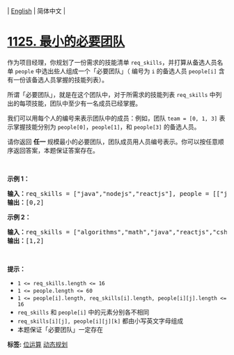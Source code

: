 | [English](README_EN.md) | 简体中文 |

# [1125. 最小的必要团队](https://leetcode-cn.com/problems/smallest-sufficient-team)
<p>作为项目经理，你规划了一份需求的技能清单&nbsp;<code>req_skills</code>，并打算从备选人员名单&nbsp;<code>people</code>&nbsp;中选出些人组成一个「必要团队」（ 编号为&nbsp;<code>i</code>&nbsp;的备选人员&nbsp;<code>people[i]</code>&nbsp;含有一份该备选人员掌握的技能列表）。</p>

<p>所谓「必要团队」，就是在这个团队中，对于所需求的技能列表&nbsp;<code>req_skills</code> 中列出的每项技能，团队中至少有一名成员已经掌握。</p>

<p>我们可以用每个人的编号来表示团队中的成员：例如，团队&nbsp;<code>team = [0, 1, 3]</code>&nbsp;表示掌握技能分别为&nbsp;<code>people[0]</code>，<code>people[1]</code>，和&nbsp;<code>people[3]</code>&nbsp;的备选人员。</p>

<p>请你返回 <strong>任一</strong>&nbsp;规模最小的必要团队，团队成员用人员编号表示。你可以按任意顺序返回答案，本题保证答案存在。</p>

<p>&nbsp;</p>

<p><strong>示例 1：</strong></p>

<pre><strong>输入：</strong>req_skills = [&quot;java&quot;,&quot;nodejs&quot;,&quot;reactjs&quot;], people = [[&quot;java&quot;],[&quot;nodejs&quot;],[&quot;nodejs&quot;,&quot;reactjs&quot;]]
<strong>输出：</strong>[0,2]
</pre>

<p><strong>示例&nbsp;2：</strong></p>

<pre><strong>输入：</strong>req_skills = [&quot;algorithms&quot;,&quot;math&quot;,&quot;java&quot;,&quot;reactjs&quot;,&quot;csharp&quot;,&quot;aws&quot;], people = [[&quot;algorithms&quot;,&quot;math&quot;,&quot;java&quot;],[&quot;algorithms&quot;,&quot;math&quot;,&quot;reactjs&quot;],[&quot;java&quot;,&quot;csharp&quot;,&quot;aws&quot;],[&quot;reactjs&quot;,&quot;csharp&quot;],[&quot;csharp&quot;,&quot;math&quot;],[&quot;aws&quot;,&quot;java&quot;]]
<strong>输出：</strong>[1,2]
</pre>

<p>&nbsp;</p>

<p><strong>提示：</strong></p>

<ul>
	<li><code>1 &lt;= req_skills.length &lt;= 16</code></li>
	<li><code>1 &lt;= people.length &lt;= 60</code></li>
	<li><code>1 &lt;= people[i].length, req_skills[i].length, people[i][j].length&nbsp;&lt;= 16</code></li>
	<li><code>req_skills</code>&nbsp;和&nbsp;<code>people[i]</code>&nbsp;中的元素分别各不相同</li>
	<li><code>req_skills[i][j], people[i][j][k]</code>&nbsp;都由小写英文字母组成</li>
	<li>本题保证「必要团队」一定存在</li>
</ul>

**标签:**  [位运算](https://leetcode-cn.com/tag/bit-manipulation) [动态规划](https://leetcode-cn.com/tag/dynamic-programming) 